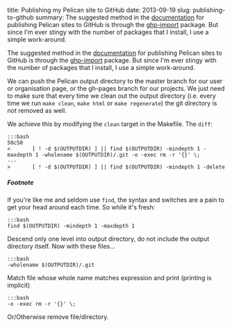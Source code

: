 title: Publishing my Pelican site to GitHub
date: 2013-09-19
slug: publishing-to-github
summary: The suggested method in the
    [documentation](http://docs.getpelican.com/en/latest/tips.html#publishing-to-github)
    for publishing Pelican sites to GitHub is through the
    [ghp-import](https://github.com/davisp/ghp-import) package. But since
    I'm ever stingy with the number of packages that I install, I use a
    simple work-around.

The suggested method in the
[documentation](http://docs.getpelican.com/en/latest/tips.html#publishing-to-github)
for publishing Pelican sites to GitHub is through the
[ghp-import](https://github.com/davisp/ghp-import) package. But since
I'm ever stingy with the number of packages that I install, I use a
simple work-around.

We can push the Pelican output directory to the master branch for
our user or organisation page, or the gh-pages branch for our
projects. We just need to make sure that every time we clean out the
output directory (i.e. every time we run `make clean`, `make html` or
`make regenerate`) the git directory is not removed as well.

We achieve this by modifying the `clean` target in the Makefile. The
`diff`:

    :::bash
    50c50
    <       [ ! -d $(OUTPUTDIR) ] || find $(OUTPUTDIR) -mindepth 1 -maxdepth 1 -wholename $(OUTPUTDIR)/.git -o -exec rm -r '{}' \;
    ---
    >       [ ! -d $(OUTPUTDIR) ] || find $(OUTPUTDIR) -mindepth 1 -delete

##### Footnote
If you're like me and seldom use `find`, the syntax and
switches are a pain to get your head around each time. So while it's
fresh:

    :::bash
    find $(OUTPUTDIR) -mindepth 1 -maxdepth 1

Descend only one level into output directory, do not include the
output directory itself. Now with these files...
    
    :::bash
    -wholename $(OUTPUTDIR)/.git

Match file whose whole name matches expression and print (printing is
implicit)

    :::bash
    -o -exec rm -r '{}' \;

Or/Otherwise remove file/directory.
